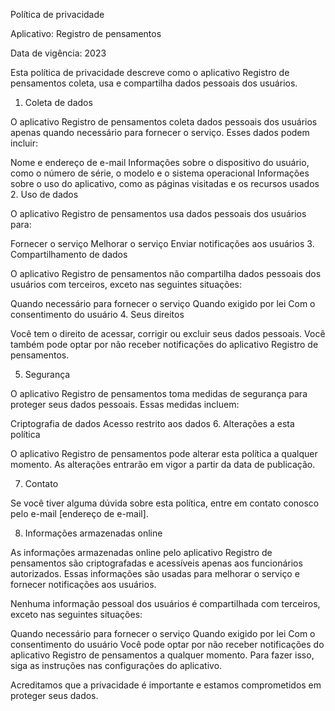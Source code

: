 
Política de privacidade

Aplicativo: Registro de pensamentos

Data de vigência: 2023

Esta política de privacidade descreve como o aplicativo Registro de pensamentos coleta, usa e compartilha dados pessoais dos usuários.

1. Coleta de dados

O aplicativo Registro de pensamentos coleta dados pessoais dos usuários apenas quando necessário para fornecer o serviço. Esses dados podem incluir:

Nome e endereço de e-mail
Informações sobre o dispositivo do usuário, como o número de série, o modelo e o sistema operacional
Informações sobre o uso do aplicativo, como as páginas visitadas e os recursos usados
2. Uso de dados

O aplicativo Registro de pensamentos usa dados pessoais dos usuários para:

Fornecer o serviço
Melhorar o serviço
Enviar notificações aos usuários
3. Compartilhamento de dados

O aplicativo Registro de pensamentos não compartilha dados pessoais dos usuários com terceiros, exceto nas seguintes situações:

Quando necessário para fornecer o serviço
Quando exigido por lei
Com o consentimento do usuário
4. Seus direitos

Você tem o direito de acessar, corrigir ou excluir seus dados pessoais. Você também pode optar por não receber notificações do aplicativo Registro de pensamentos.

5. Segurança

O aplicativo Registro de pensamentos toma medidas de segurança para proteger seus dados pessoais. Essas medidas incluem:

Criptografia de dados
Acesso restrito aos dados
6. Alterações a esta política

O aplicativo Registro de pensamentos pode alterar esta política a qualquer momento. As alterações entrarão em vigor a partir da data de publicação.

7. Contato

Se você tiver alguma dúvida sobre esta política, entre em contato conosco pelo e-mail [endereço de e-mail].

8. Informações armazenadas online

As informações armazenadas online pelo aplicativo Registro de pensamentos são criptografadas e acessíveis apenas aos funcionários autorizados. Essas informações são usadas para melhorar o serviço e fornecer notificações aos usuários.

Nenhuma informação pessoal dos usuários é compartilhada com terceiros, exceto nas seguintes situações:

Quando necessário para fornecer o serviço
Quando exigido por lei
Com o consentimento do usuário
Você pode optar por não receber notificações do aplicativo Registro de pensamentos a qualquer momento. Para fazer isso, siga as instruções nas configurações do aplicativo.

Acreditamos que a privacidade é importante e estamos comprometidos em proteger seus dados.